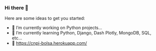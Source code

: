 ### Hi there 👋

Here are some ideas to get you started:

- 🔭 I’m currently working on Python projects...
- 🌱 I’m currently learning Python, Django, Dash Plotly, MongoDB, SQL, etc...
- 🔗 https://cnpj-bolsa.herokuapp.com/
